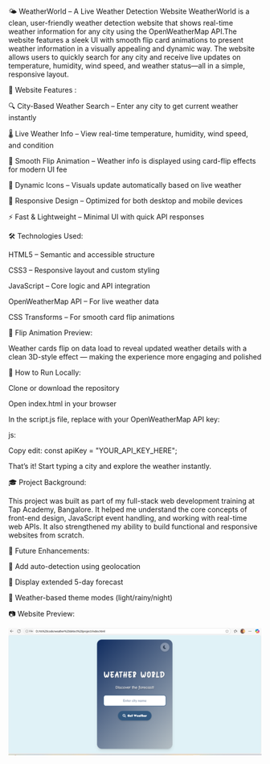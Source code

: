 🌤️ WeatherWorld – A Live Weather Detection Website
WeatherWorld is a clean, user-friendly weather detection website that shows real-time weather information for any city using the OpenWeatherMap API.The website features a sleek UI with smooth flip card animations to present weather information in a visually appealing and dynamic way.
The website allows users to quickly search for any city and receive live updates on temperature, humidity, wind speed, and weather status—all in a simple, responsive layout.

🌟 Website Features :

🔍 City-Based Weather Search – Enter any city to get current weather instantly

🌡️ Live Weather Info – View real-time temperature, humidity, wind speed, and condition

💫 Smooth Flip Animation – Weather info is displayed using card-flip effects for modern UI fee

🎨 Dynamic Icons – Visuals update automatically based on live weather

📱 Responsive Design – Optimized for both desktop and mobile devices

⚡ Fast & Lightweight – Minimal UI with quick API responses


🛠️ Technologies Used:

HTML5 – Semantic and accessible structure

CSS3 – Responsive layout and custom styling

JavaScript – Core logic and API integration

OpenWeatherMap API – For live weather data

CSS Transforms – For smooth card flip animations


🧩 Flip Animation Preview:

Weather cards flip on data load to reveal updated weather details with a clean 3D-style effect — making the experience more engaging and polished

🔧 How to Run Locally:

Clone or download the repository

Open index.html in your browser

In the script.js file, replace with your OpenWeatherMap API key:

js:

Copy edit: const apiKey = "YOUR_API_KEY_HERE";

That’s it! Start typing a city and explore the weather instantly.

🎓 Project Background:

This project was built as part of my full-stack web development training at Tap Academy, Bangalore. It helped me understand the core concepts of front-end design, JavaScript event handling, and working with real-time web APIs. It also strengthened my ability to build functional and responsive websites from scratch.

🌱 Future Enhancements:

📍 Add auto-detection using geolocation

📅 Display extended 5-day forecast

🌙 Weather-based theme modes (light/rainy/night)

📷 Website Preview:

![image alt](https://github.com/Vijayashree124/WeatherDetection/blob/58157022954a9f54d27ba2669c3e2e6ef36420e2/Preview/Screenshot%202025-07-08%20131212.png)


